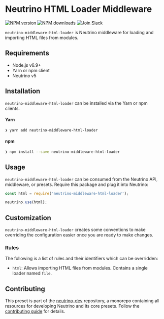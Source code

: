 # Neutrino HTML Loader Middleware
[![NPM version][npm-image]][npm-url] [![NPM downloads][npm-downloads]][npm-url] [![Join Slack][slack-image]][slack-url]

`neutrino-middleware-html-loader` is Neutrino middleware for loading and importing HTML files from modules.

## Requirements

- Node.js v6.9+
- Yarn or npm client
- Neutrino v5

## Installation

`neutrino-middleware-html-loader` can be installed via the Yarn or npm clients.

#### Yarn

```bash
❯ yarn add neutrino-middleware-html-loader
```

#### npm

```bash
❯ npm install --save neutrino-middleware-html-loader
```

## Usage

`neutrino-middleware-html-loader` can be consumed from the Neutrino API, middleware, or presets. Require this package
and plug it into Neutrino:

```js
const html = require('neutrino-middleware-html-loader');

neutrino.use(html);
```

## Customization

`neutrino-middleware-html-loader` creates some conventions to make overriding the configuration easier once you are
ready to make changes.

### Rules

The following is a list of rules and their identifiers which can be overridden:

- `html`: Allows importing HTML files from modules. Contains a single loader named `file`.

## Contributing

This preset is part of the [neutrino-dev](https://github.com/mozilla-neutrino/neutrino-dev) repository, a monorepo
containing all resources for developing Neutrino and its core presets. Follow the
[contributing guide](../../contributing/README.md) for details.

[npm-image]: https://img.shields.io/npm/v/neutrino-middleware-html-loader.svg
[npm-downloads]: https://img.shields.io/npm/dt/neutrino-middleware-html-loader.svg
[npm-url]: https://npmjs.org/package/neutrino-middleware-html-loader
[slack-image]: https://neutrino-slack.herokuapp.com/badge.svg
[slack-url]: https://neutrino-slack.herokuapp.com/
